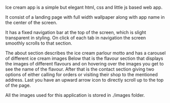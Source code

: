 Ice cream app is a simple but elegant html, css and little js based web app. 

It consist of a landing page with full width wallpaper along with app name in the center of the screen.

It has a fixed navigation bar at the top of the screen, which is slight transparent in styling.
On click of each tab in navigation the screen smoothly scrolls to that section. 

The about section describes the ice cream parlour motto and has a carousel of different ice cream images
Below that is the flavour section that displays the images of different flavours and on hovering over the images you get to see the name of the flavour.
After that is the contact section giving two options of either calling for orders or visiting their shop to the mentioned address.
Last you have an upward arrow icon to directly scroll up to the top of the page.

All the images used for this application is stored in ./images folder.
